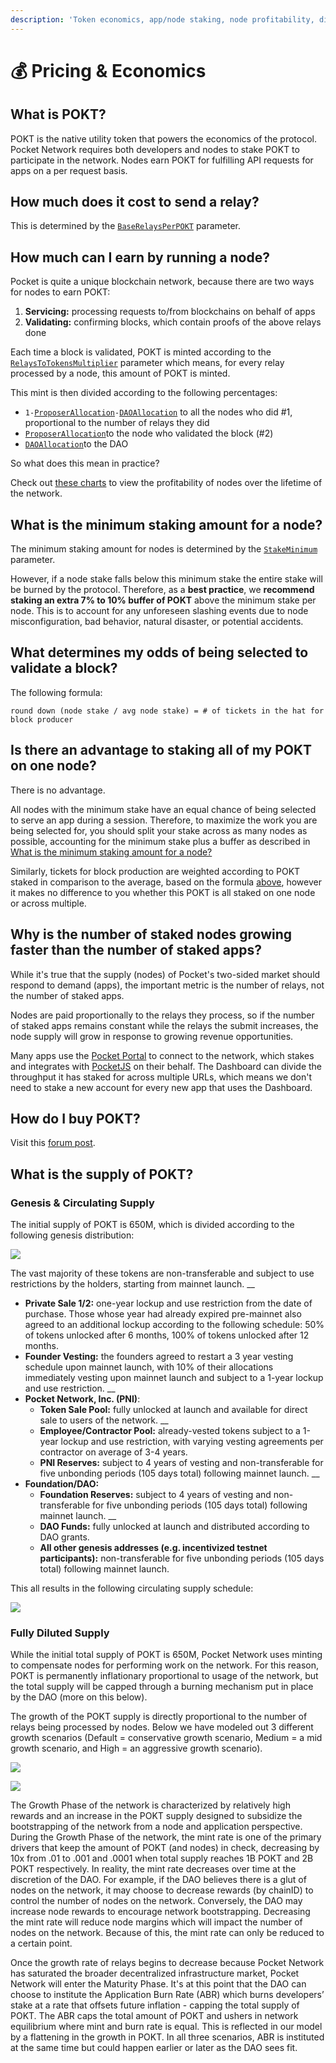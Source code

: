 ```yaml
---
description: 'Token economics, app/node staking, node profitability, dilution.'
---
```


# 💰 Pricing & Economics

## What is POKT?

POKT is the native utility token that powers the economics of the protocol. Pocket Network requires both developers and nodes to stake POKT to participate in the network. Nodes earn POKT for fulfilling API requests for apps on a per request basis.

## How much does it cost to send a relay?

This is determined by the [`BaseRelaysPerPOKT`](../references/protocol-parameters.md#baserelaysperpokt) parameter.

## How much can I earn by running a node?

Pocket is quite a unique blockchain network, because there are two ways for nodes to earn POKT:

1. **Servicing:** processing requests to/from blockchains on behalf of apps
2. **Validating:** confirming blocks, which contain proofs of the above relays done

Each time a block is validated, POKT is minted according to the [`RelaysToTokensMultiplier`](../references/protocol-parameters.md#relaystotokensmultiplier) parameter which means, for every relay processed by a node, this amount of POKT is minted.

This mint is then divided according to the following percentages:

* `1-`[`ProposerAllocation`](../references/protocol-parameters.md#proposerallocation)`-`[`DAOAllocation`](../references/protocol-parameters.md#daoallocation) to all the nodes who did \#1, proportional to the number of relays they did
* [`ProposerAllocation`](../references/protocol-parameters.md#proposerallocation)to the node who validated the block \(\#2\)
* [`DAOAllocation`](../references/protocol-parameters.md#daoallocation)to the DAO

So what does this mean in practice?

Check out [these charts](https://c0d3r.org/NetworkCharts) to view the profitability of nodes over the lifetime of the network.

## What is the minimum staking amount for a node?

The minimum staking amount for nodes is determined by the [`StakeMinimum`](../references/protocol-parameters.md#stakeminimum) parameter. 

However, if a node stake falls below this minimum stake the entire stake will be burned by the protocol. Therefore, as a **best practice**, we **recommend staking an extra 7% to 10% buffer of POKT** above the minimum stake per node. This is to account for any unforeseen slashing events due to node misconfiguration, bad behavior, natural disaster, or potential accidents.

## What determines my odds of being selected to validate a block?

The following formula:

`round down (node stake / avg node stake) = # of tickets in the hat for block producer`

## Is there an advantage to staking all of my POKT on one node?

There is no advantage.

All nodes with the minimum stake have an equal chance of being selected to serve an app during a session. Therefore, to maximize the work you are being selected for, you should split your stake across as many nodes as possible, accounting for the minimum stake plus a buffer as described in [What is the minimum staking amount for a node?](pricing-and-economics.md#what-is-the-minimum-staking-amount-for-a-node)

Similarly, tickets for block production are weighted according to POKT staked in comparison to the average, based on the formula [above](pricing-and-economics.md#what-determines-my-odds-of-being-selected-to-validate-a-block), however it makes no difference to you whether this POKT is all staked on one node or across multiple.

## Why is the number of staked nodes growing faster than the number of staked apps?

While it's true that the supply \(nodes\) of Pocket's two-sided market should respond to demand \(apps\), the important metric is the number of relays, not the number of staked apps.

Nodes are paid proportionally to the relays they process, so if the number of staked apps remains constant while the relays the submit increases, the node supply will grow in response to growing revenue opportunities.

Many apps use the [Pocket Portal](https://portal.pokt.network) to connect to the network, which stakes and integrates with [PocketJS](https://docs.pokt.network/js) on their behalf. The Dashboard can divide the throughput it has staked for across multiple URLs, which means we don't need to stake a new account for every new app that uses the Dashboard.

## How do I buy POKT?

Visit this [forum post](https://forum.pokt.network/t/secondary-markets-for-pokt/629).

## What is the supply of POKT?

### Genesis & Circulating Supply

The initial supply of POKT is 650M, which is divided according to the following genesis distribution:

![](../../.gitbook/assets/initial_distribution.jpeg)

The vast majority of these tokens are non-transferable and subject to use restrictions by the holders, starting from mainnet launch.  __

* **Private Sale 1/2:** one-year lockup and use restriction from the date of purchase. Those whose year had already expired pre-mainnet also agreed to an additional lockup according to the following schedule: 50% of tokens unlocked after 6 months, 100% of tokens unlocked after 12 months.  
* **Founder Vesting:** the founders agreed to restart a 3 year vesting schedule upon mainnet launch, with 10% of their allocations immediately vesting upon mainnet launch and subject to a 1-year lockup and use restriction.  __
* **Pocket Network, Inc. \(PNI\)**:  
  * **Token Sale Pool:** fully unlocked at launch and available for direct sale to users of the network.  __
  * **Employee/Contractor Pool:** already-vested tokens subject to a 1-year lockup and use restriction, with varying vesting agreements per contractor on average of 3-4 years.  
  * **PNI Reserves:** subject to 4 years of vesting and non-transferable for five unbonding periods \(105 days total\) following mainnet launch.  __
* **Foundation/DAO:**  
  * **Foundation Reserves:** subject to 4 years of vesting and non-transferable for five unbonding periods \(105 days total\) following mainnet launch.  __
  * **DAO Funds:** fully unlocked at launch and distributed according to DAO grants.  
  * **All other genesis addresses \(e.g. incentivized testnet participants\):** non-transferable for five unbonding periods \(105 days total\) following mainnet launch.

This all results in the following circulating supply schedule:

![](../../.gitbook/assets/circulating_supply_schedule.jpeg)

### Fully Diluted Supply

While the initial total supply of POKT is 650M, Pocket Network uses minting to compensate nodes for performing work on the network. For this reason, POKT is permanently inflationary proportional to usage of the network, but the total supply will be capped through a burning mechanism put in place by the DAO \(more on this below\).

The growth of the POKT supply is directly proportional to the number of relays being processed by nodes. Below we have modeled out 3 different growth scenarios \(Default = conservative growth scenario, Medium = a mid growth scenario, and High = an aggressive growth scenario\).

![](../../.gitbook/assets/projected_relays.jpeg)

![](../../.gitbook/assets/projected_total_pokt.jpeg)

The Growth Phase of the network is characterized by relatively high rewards and an increase in the POKT supply designed to subsidize the bootstrapping of the network from a node and application perspective. During the Growth Phase of the network, the mint rate is one of the primary drivers that keep the amount of POKT \(and nodes\) in check, decreasing by 10x from .01 to .001 and .0001 when total supply reaches 1B POKT and 2B POKT respectively. In reality, the mint rate decreases over time at the discretion of the DAO. For example, if the DAO believes there is a glut of nodes on the network, it may choose to decrease rewards \(by chainID\) to control the number of nodes on the network. Conversely, the DAO may increase node rewards to encourage network bootstrapping. Decreasing the mint rate will reduce node margins which will impact the number of nodes on the network. Because of this, the mint rate can only be reduced to a certain point.

Once the growth rate of relays begins to decrease because Pocket Network has saturated the broader decentralized infrastructure market, Pocket Network will enter the Maturity Phase. It's at this point that the DAO can choose to institute the Application Burn Rate \(ABR\) which burns developers’ stake at a rate that offsets future inflation - capping the total supply of POKT. The ABR caps the total amount of POKT and ushers in network equilibrium where mint and burn rate is equal. This is reflected in our model by a flattening in the growth in POKT. In all three scenarios, ABR is instituted at the same time but could happen earlier or later as the DAO sees fit.

## 

